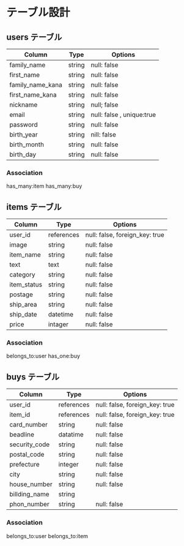 
# テーブル設計

## users テーブル

| Column   | Type   | Options                           |
| -------- | ------ | --------------------------------- |
| family_name      | string | null: false               |
| first_name       | string | null: false               |
| family_name_kana | string | null: false               |
| first_name_kana  | string | null: false               |
| nickname         | string | null; false               |
| email            | string | null: false , unique:true |
| password         | string | null: false               |
| birth_year       | string | nill: false               |
| birth_month      | string | null: false               |
| birth_day        | string | null: false               |

### Association
has_many:item
has_many:buy


## items テーブル

| Column        | Type       | Options                        |
| ------------- | ---------- | ------------------------------ |
| user_id       | references | null: false, foreign_key: true |
| image         | string     | null: false                    |
| item_name     | string     | null: false                    |
| text          | text       | null: false                    |
| category      | string     | null: false                    |
| item_status   | string     | null: false                    |
| postage       | string     | null: false                    |
| ship_area     | string     | null: false                    |
| ship_date     | datetime   | null: false                    |
| price         | intager    | null: false                    |

### Association
belongs_to:user
has_one:buy

## buys テーブル

| Column        | Type       | Options                        |
| ------------- | ---------- | ------------------------------ |
| user_id       | references | null: false, foreign_key: true |
| item_id       | references | null: false, foreign_key: true |
| card_number   | string     | null: false                    |
| beadline      | datatime   | null: false                    |
| security_code | string     | null: false                    | 
| postal_code   | string     | null: false                    |
| prefecture    | integer    | null: false                    |
| city          | string     | null: false                    |
| house_number  | string     | null: false                    |
| billding_name | string     |                                |
| phon_number   | string     | null: false                    |

### Association
belongs_to:user
belongs_to:item